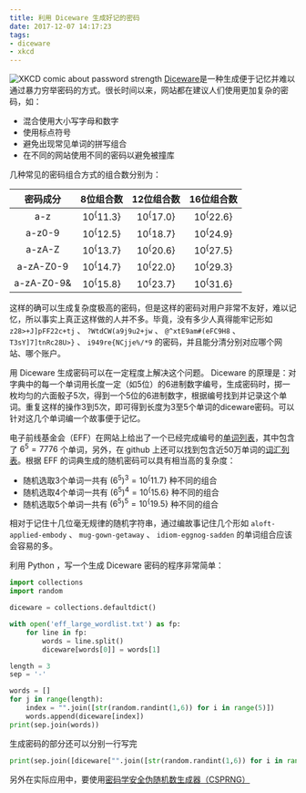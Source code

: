 ```yaml
---
title: 利用 Diceware 生成好记的密码
date: 2017-12-07 14:17:23
tags:
- diceware
- xkcd
---
```

![XKCD comic about password strength][image-1]
[Diceware][1]是一种生成便于记忆并难以通过暴力穷举密码的方式。很长时间以来，网站都在建议人们使用更加复杂的密码，如：
* 混合使用大小写字母和数字
* 使用标点符号
* 避免出现常见单词的拼写组合
* 在不同的网站使用不同的密码以避免被撞库

几种常见的密码组合方式的组合数分别为：

|密码成分|8位组合数|12位组合数|16位组合数|
|:---:|:---:|:---:|:---:|
|a-z| $10^\{11.3\}$ | $10^\{17.0\}$ | $10^\{22.6\}$ |
|a-z0-9| $10^\{12.5\}$ | $10^\{18.7\}$ | $10^\{24.9\}$ |
|a-zA-Z| $10^\{13.7\}$ | $10^\{20.6\}$ | $10^\{27.5\}$ |
|a-zA-Z0-9| $10^\{14.7\}$ | $10^\{22.0\}$ | $10^\{29.3\}$ |
| a-zA-Z0-9&| $10^\{15.8\}$ | $10^\{23.7\}$ | $10^\{31.6\}$ |

这样的确可以生成复杂度极高的密码，但是这样的密码对用户非常不友好，难以记忆，所以事实上真正这样做的人并不多。毕竟，没有多少人真得能牢记形如 `z28>+J]pFF22c+tj` 、 `?WtdCW(a9j9u2+jw` 、 `@^xtE9am#(eFC9H8` 、 `T3sY]7]tnRc28U>}` 、 `i949re{NCjje%/*9` 的密码，并且能分清分别对应哪个网站、哪个账户。

用 Diceware 生成密码可以在一定程度上解决这个问题。 Diceware 的原理是：对字典中的每一个单词用长度一定（如5位）的6进制数字编号，生成密码时，掷一枚均匀的六面骰子5次，得到一个5位的6进制数字，根据编号找到并记录这个单词。重复这样的操作3到5次，即可得到长度为3至5个单词的diceware密码。可以针对这几个单词编一个故事便于记忆。

电子前线基金会（EFF）在网站上给出了一个已经完成编号的[单词列表][2]，其中包含了 $6^5=7776$ 个单词，另外，在 github 上还可以找到包含近50万单词的[词汇列表][3]。根据 EFF 的词典生成的随机密码可以具有相当高的复杂度：
* 随机选取3个单词一共有 $(6^5)^3=10^\{11.7\}$ 种不同的组合
* 随机选取4个单词一共有 $(6^5)^4=10^\{15.6\}$ 种不同的组合
* 随机选取5个单词一共有 $(6^5)^5=10^\{19.5\}$ 种不同的组合

相对于记住十几位毫无规律的随机字符串，通过编故事记住几个形如 `aloft-applied-embody` 、 `mug-gown-getaway` 、 `idiom-eggnog-sadden` 的单词组合应该会容易的多。

利用 Python ，写一个生成 Diceware 密码的程序非常简单：

```python
import collections
import random

diceware = collections.defaultdict()

with open('eff_large_wordlist.txt') as fp:
    for line in fp:
        words = line.split()
        diceware[words[0]] = words[1]

length = 3
sep = '-'

words = []
for j in range(length):
    index = "".join([str(random.randint(1,6)) for i in range(5)])
    words.append(diceware[index])
print(sep.join(words))
```

生成密码的部分还可以分别一行写完
```python
print(sep.join([diceware["".join([str(random.randint(1,6)) for i in range(5)])] for j in range(length)]))
```

另外在实际应用中，要使用[密码学安全伪随机数生成器（CSPRNG）][4]

[1]:	https://en.wikipedia.org/wiki/Diceware "Diceware"
[2]:	https://www.eff.org/files/2016/07/18/eff_large_wordlist.txt "EFF Diceware Word List"
[3]:	https://github.com/dwyl/english-words "479k English words"
[4]:	https://en.wikipedia.org/wiki/Cryptographically_secure_pseudorandom_number_generator "Cryptographically secure pseudorandom number generator"

[image-1]:	https://imgs.xkcd.com/comics/password_strength.png "XKCD #936 Password Strength"